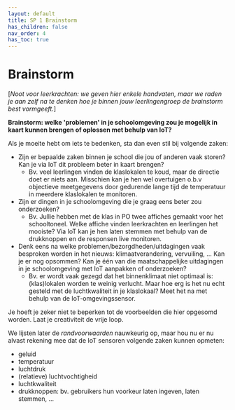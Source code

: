 ```yaml
---
layout: default
title: SP 1 Brainstorm
has_children: false
nav_order: 4
has_toc: true
---
```


# Brainstorm

\[_Noot voor leerkrachten: we geven hier enkele handvaten, maar we raden je aan zelf na te denken hoe je binnen jouw leerlingengroep de brainstorm best vormgeeft._\]

__Brainstorm: welke 'problemen' in je schoolomgeving zou je mogelijk in kaart kunnen brengen of oplossen met behulp van IoT?__


Als je moeite hebt om iets te bedenken, sta dan even stil bij volgende zaken:
* Zijn er bepaalde zaken binnen je school die jou of anderen vaak storen? Kan je via IoT dit probleem beter in kaart brengen?
    * Bv. veel leerlingen vinden de klaslokalen te koud, maar de directie doet er niets aan. Misschien kan je hen wel overtuigen o.b.v objectieve meetgegevens door gedurende lange tijd de temperatuur in meerdere klaslokalen te monitoren.
* Zijn er dingen in je schoolomgeving die je graag eens beter zou onderzoeken? 
    * Bv. Jullie hebben met de klas in PO twee affiches gemaakt voor het schooltoneel. Welke affiche vinden leerkrachten en leerlingen het mooiste? Via IoT kan je hen laten stemmen met behulp van de drukknoppen en de responsen live monitoren.
* Denk eens na welke problemen/bezorgdheden/uitdagingen vaak besproken worden in het nieuws: klimaatverandering, vervuiling, ... Kan je er nog opsommen? Kan je één van die maatschappelijke uitdagingen in je schoolomgeving met IoT aanpakken of onderzoeken?
    * Bv. er wordt vaak gezegd dat het binnenklimaat niet optimaal is: (klas)lokalen worden te weinig verlucht. Maar hoe erg is het nu echt gesteld met de luchtkwaliteit in je klaslokaal? Meet het na met behulp van de IoT-omgevingssensor.

	
Je hoeft je zeker niet te beperken tot de voorbeelden die hier opgesomd worden. Laat je creativiteit de vrije loop.	

We lijsten later de _randvoorwaarden_ nauwkeurig op, maar hou nu er nu alvast rekening mee dat de IoT sensoren volgende zaken kunnen opmeten:
* geluid
* temperatuur
* luchtdruk
* (relatieve) luchtvochtigheid
* luchtkwaliteit
* drukknoppen: bv. gebruikers hun voorkeur laten ingeven, laten stemmen, ...